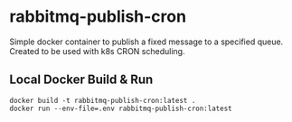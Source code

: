 # rabbitmq-publish-cron

Simple docker container to publish a fixed message to a specified queue. Created to be used with k8s CRON scheduling.

## Local Docker Build & Run

```
docker build -t rabbitmq-publish-cron:latest .
docker run --env-file=.env rabbitmq-publish-cron:latest
```
